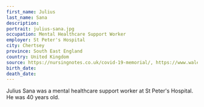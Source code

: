 ```yaml
---
first_name: Julius
last_name: Sana
description: 
portrait: julius-sana.jpg
occupation: Mental Healthcare Support Worker
employer: St Peter's Hospital
city: Chertsey
province: South East England
country: United Kingdom
source: https://nursingnotes.co.uk/covid-19-memorial/, https://www.walesonline.co.uk/news/wales-news/julius-sana-newport-coronavirus-hospital-18165423
birth_date: 
death_date: 
---
```


Julius Sana was a mental healthcare support worker at St Peter's Hospital. He was 40 years old.

<!-- It's also been reported that he's a Healthcare Support Worker at St Peter's Hospital in Newport, Wales. It's unclear which is correct. -->
